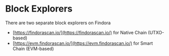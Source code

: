 # Block Explorers

There are two separate block explorers on Findora

* [https://findorascan.io/](https://findorascan.io/) for Native Chain (UTXO-based)
* [https://evm.findorascan.io/](https://evm.findorascan.io/) for Smart Chain (EVM-based)

